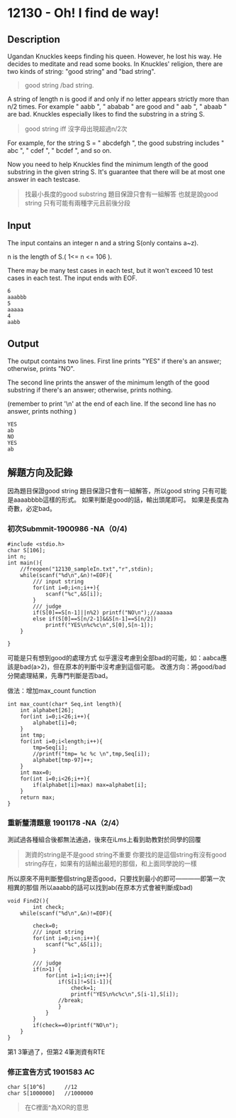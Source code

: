 # 12130 - Oh! I find de way!   

## Description

Ugandan Knuckles keeps finding his queen. However, he lost his way. He decides to meditate and read some books. In Knuckles' religion, there are two kinds of string: "good string" and "bad string".
> good string /bad string.


A string of length n is good if and only if no letter appears strictly more than n/2 times. For example " aabb ", " ababab " are good and " aab ", " abaab " are bad. Knuckles especially likes to find the substring in a string S.
> good string iff 沒字母出現超過n/2次

For example, for the string S = " abcdefgh ", the good substring includes " abc ", " cdef ", " bcdef ", and so on.

Now you need to help Knuckles find the minimum length of the good substring in the given string S. It's guarantee that there will be at most one answer in each testcase.
> 找最小長度的good substring
> 題目保證只會有一組解答
> 也就是說good string 只有可能有兩種字元且前後分段



## Input
The input contains an integer n and a string S(only contains a~z).

n is the length of S.( 1<= n <= 106 ).

There may be many test cases in each test, but it won't exceed 10 test cases in each test. The input ends with EOF.
```
6
aaabbb
5
aaaaa
4
aabb
```

## Output
The output contains two lines. First line prints "YES" if there's an answer; otherwise, prints "NO".

The second line prints the answer of the minimum length of the good substring if there's an answer; otherwise, prints nothing.

(remember to print '\n' at the end of each line. If the second line has no answer, prints nothing )
```
YES
ab
NO
YES
ab
```

## 解題方向及記錄
因為題目保證good string 題目保證只會有一組解答，所以good string 只有可能是aaaabbbb這樣的形式。
如果判斷是good的話，輸出頭尾即可。
如果是長度為奇數，必定bad。

### 初次Submmit-1900986 -NA（0/4)
```
#include <stdio.h>
char S[106];
int n;
int main(){
    //freopen("12130_sampleIn.txt","r",stdin);
    while(scanf("%d\n",&n)!=EOF){
        /// input string
        for(int i=0;i<n;i++){
            scanf("%c",&S[i]);
        }
        /// judge
        if(S[0]==S[n-1]||n%2) printf("NO\n");//aaaaa
        else if(S[0]==S[n/2-1]&&S[n-1]==S[n/2])
            printf("YES\n%c%c\n",S[0],S[n-1]);
    }

}
```
可能是只有想到good的處理方式
似乎還沒考慮到全部bad的可能，如：aabca應該是bad(a>2)，但在原本的判斷中沒考慮到這個可能。
改進方向：將good/bad分開處理結果，先專門判斷是否bad。

做法：增加max_count function
```
int max_count(char* Seq,int length){
    int alphabet[26];
    for(int i=0;i<26;i++){
        alphabet[i]=0;
    }
    int tmp;
    for(int i=0;i<length;i++){
        tmp=Seq[i];
        //printf("tmp= %c %c \n",tmp,Seq[i]);
        alphabet[tmp-97]++;
    }
    int max=0;
    for(int i=0;i<26;i++){
        if(alphabet[i]>max) max=alphabet[i];
    }
    return max;
}
```
### 重新釐清題意 1901178 -NA（2/4）
測試過各種組合後都無法通過，後來在iLms上看到助教對於同學的回覆
> 測資的string是不是good string不重要
你要找的是這個string有沒有good string存在，如果有的話輸出最短的那個，和上面同學說的一樣

所以原來不用判斷整個string是否good，只要找到最小的即可————即第一次相異的那個
所以aaabb的話可以找到ab(在原本方式會被判斷成bad)
```
void Find2(){
        int check;
    while(scanf("%d\n",&n)!=EOF){

        check=0;
        /// input string
        for(int i=0;i<n;i++){
            scanf("%c",&S[i]);
        }

        /// judge
        if(n>1) {
            for(int i=1;i<n;i++){
                if(S[i]!=S[i-1]){
                    check=1;
                    printf("YES\n%c%c\n",S[i-1],S[i]);
                //break;
                }
            }
        }
        if(check==0)printf("NO\n");
    }
}

```
第1 3筆過了，但第2 4筆測資有RTE

### 修正宣告方式 1901583 AC
```
char S[10^6]      //12
char S[1000000]   //1000000
```
>在C裡面^為XOR的意思
